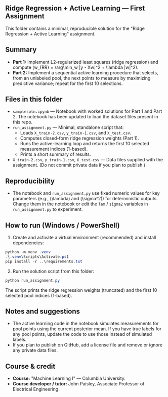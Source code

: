 ## Ridge Regression + Active Learning — First Assignment

This folder contains a minimal, reproducible solution for the "Ridge Regression + Active Learning" assignment.

## Summary
- **Part 1:** Implement L2-regularized least squares (ridge regression) and compute
	\(w_{RR} = \arg\min_w \|y - Xw\|^2 + \lambda \|w\|^2\).
- **Part 2:** Implement a sequential active learning procedure that selects, from an
	unlabeled pool, the next points to measure by maximizing predictive variance;
	repeat for the first 10 selections.

## Files in this folder
- `samplesoln.ipynb` — Notebook with worked solutions for Part 1 and Part 2. The
	notebook has been updated to load the dataset files present in this repo.
- `run_assignment.py` — Minimal, standalone script that:
	- Loads `X_train-2.csv`, `y_train-1.csv`, and `X_test.csv`.
	- Computes closed-form ridge regression weights (Part 1).
	- Runs the active-learning loop and returns the first 10 selected measurement
		indices (1-based).
	- Prints a short summary of results.
- `X_train-2.csv`, `y_train-1.csv`, `X_test.csv` — Data files supplied with the
	assignment. (Do not commit private data if you plan to publish.)

## Reproducibility
- The notebook and `run_assignment.py` use fixed numeric values for key
	parameters (e.g., \(\lambda\) and \(\sigma^2\)) for deterministic outputs.
	Change them in the notebook or edit the `lam` / `sigma2` variables in
	`run_assignment.py` to experiment.

## How to run (Windows / PowerShell)
1. Create and activate a virtual environment (recommended) and install
	 dependencies:

```powershell
python -m venv .venv
.\.venv\Scripts\Activate.ps1
pip install -r ..\requirements.txt
```

2. Run the solution script from this folder:

```powershell
python run_assignment.py
```

The script prints the ridge regression weights (truncated) and the first 10
selected pool indices (1-based).

## Notes and suggestions
- The active learning code in the notebook simulates measurements for pool
	points using the current posterior mean. If you have true labels for any
	pool points, update the code to use those instead of simulated labels.
- If you plan to publish on GitHub, add a license file and remove or ignore any
	private data files.

## Course & credit
- **Course:** "Machine Learning I" — Columbia University.
- **Course developer / tutor:** John Paisley, Associate Professor of Electrical
	Engineering.



